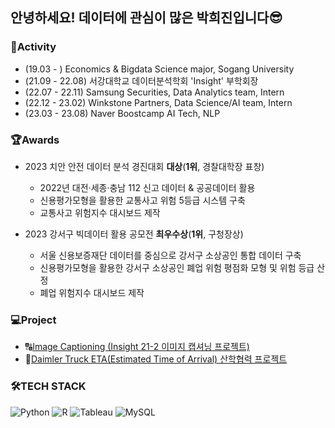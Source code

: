 ## 안녕하세요! 데이터에 관심이 많은 박희진입니다😎

### 📌Activity
- (19.03 - ) Economics & Bigdata Science major, Sogang University
- (21.09 - 22.08) 서강대학교 데이터분석학회 'Insight' 부학회장
- (22.07 - 22.11) Samsung Securities, Data Analytics team, Intern
- (22.12 - 23.02) Winkstone Partners, Data Science/AI team, Intern
- (23.03 - 23.08) Naver Boostcamp AI Tech, NLP

### 🏆Awards
- 2023 치안 안전 데이터 분석 경진대회 **대상**(**1위**, 경찰대학장 표창)
  - 2022년 대전·세종·충남 112 신고 데이터 & 공공데이터 활용
  - 신용평가모형을 활용한 교통사고 위험 5등급 시스템 구축
  - 교통사고 위험지수 대시보드 제작

- 2023 강서구 빅데이터 활용 공모전 **최우수상**(**1위**, 구청장상)
  - 서울 신용보증재단 데이터를 중심으로 강서구 소상공인 통합 데이터 구축
  - 신용평가모형을 활용한 강서구 소상공인 폐업 위험 평점화 모형 및 위험 등급 산정
  - 폐업 위험지수 대시보드 제작
  

### 💻Project
- 🔠[Image Captioning (Insight 21-2 이미지 캡셔닝 프로젝트)](https://github.com/heejinsara/CaptionTeam)
- 🚛[Daimler Truck ETA(Estimated Time of Arrival) 산학협력 프로젝트](https://asia.daimlertruck.com/en/press-releases/international/mitsubishi-fuso-undertakes-its-ibl-control-tower-to-digitally-optimize-domestic-parts-supply-to-production-sites/)

### 🛠TECH STACK
<img alt="Python" src ="https://img.shields.io/badge/Python-3776AB.svg?&style=flat-square&logo=Python&logoColor=white"/> <img alt="R" src ="https://img.shields.io/badge/R-276DC3.svg?&style=flat-square&logo=R&logoColor=white"/> <img alt="Tableau" src ="https://img.shields.io/badge/Tableau-E97627.svg?&style=flat-square&logo=Tableau&logoColor=white"/> <img alt="MySQL" src ="https://img.shields.io/badge/MySQL-4479A1.svg?&style=flat-square&logo=MySQL&logoColor=white"/>

